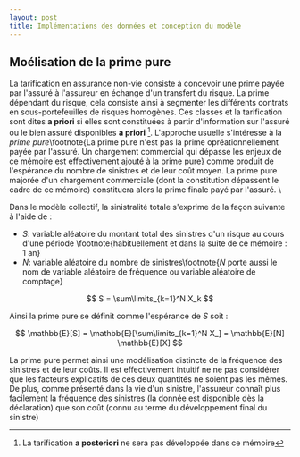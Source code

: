 ```yaml
---
layout: post
title: Implémentations des données et conception du modèle
---
```

<script type="text/javascript" src="http://cdn.mathjax.org/mathjax/latest/MathJax.js?config=TeX-AMS-MML_HTMLorMML"></script>

## Moélisation de la prime pure

La tarification en assurance non-vie consiste à concevoir une prime payée par l'assuré à l'assureur en échange d'un transfert du risque. La prime dépendant du risque, cela consiste ainsi à segmenter les différents contrats en sous-portefeuilles de risques homogènes. Ces classes et la tarification sont dites __a priori__ si elles sont constituées à partir d'information sur l'assuré ou le bien assuré disponibles __a priori__ [^1]. L'approche usuelle s'intéresse à la *prime pure*\footnote{La prime pure n'est pas la prime opréationnellement payée par l'assuré. Un chargement commercial qui dépasse les enjeux de ce mémoire est effectivement ajouté à la prime pure} comme produit de l'espérance du nombre de sinistres et de leur coût moyen. La prime pure majorée d'un chargement commerciale (dont la constitution dépassent le cadre de ce mémoire) constituera alors la prime finale payé par l'assuré. \\

Dans le modèle collectif, la sinistralité totale s'exprime de la façon suivante à l'aide de :

- $S$: variable aléatoire du montant total des sinistres d'un risque au
cours d'une période \footnote{habituellement et dans la suite de ce mémoire : 1 an}
- $N$: variable aléatoire du nombre de sinistres\footnote{$N$ porte aussi le nom de variable aléatoire de fréquence ou variable aléatoire de comptage}


$$
S = \sum\limits_{k=1}^N X_k
$$

Ainsi la prime pure se définit comme l'espérance de $S$ soit : 

$$
\mathbb{E}[S] = \mathbb{E}[\sum\limits_{k=1}^N X_] = \mathbb{E}[N] \mathbb{E}[X]
$$

La prime pure permet ainsi une modélisation distincte de la fréquence des sinistres et de leur coûts. Il est effectivement intuitif ne ne pas considérer que les facteurs explicatifs de ces deux quantités ne soient pas les mêmes. De plus, comme présenté dans la vie d'un sinistre, l'assureur connaît plus facilement la fréquence des sinistres (la donnée est disponible dès la déclaration) que son coût (connu au terme du développement final du sinistre)

[^1]: La tarification __a posteriori__ ne sera pas développée dans ce mémoire
